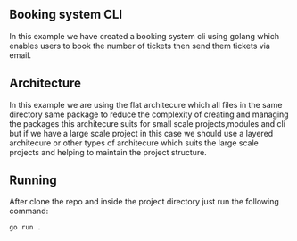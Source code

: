 ## Booking system CLI
In this example we have created a booking system cli using golang which enables users
to book the number of tickets then send them tickets via email.
## Architecture
In this example we are using the flat architecure which all files in the same directory
same package to reduce the complexity of creating and managing the packages
this architecure suits for small scale projects,modules and cli but if we have a large scale project in this case we should use a layered architecure or other types of architecure which suits the large scale projects and helping to maintain the project structure.
## Running
After clone the repo and inside the project directory just run the following command:
```
go run .
```
